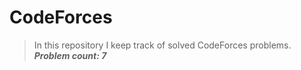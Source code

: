 # CodeForces

>In this repository I keep track of solved CodeForces problems. <br>
***Problem count: 7***
